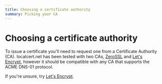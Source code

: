 ```yaml
---
title: Choosing a certificate authority
summary: Picking your CA
---
```


# Choosing a certificate authority

To issue a certificate you'll need to request one from a Certificate Authority (CA).
localcert.net has been tested with two CAs, [ZeroSSL](./zerossl/) and [Let's Encrypt](./letsencrypt/), however it should be compatible with any CA that supports the ACME DNS-01 protocol.

If you're unsure, try [Let's Encrypt](./letsencrypt/).

